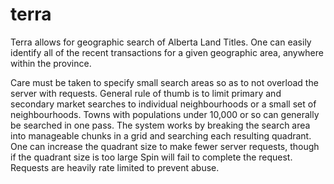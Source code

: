 # terra
Terra allows for geographic search of Alberta Land Titles. One can easily identify all of the recent transactions for a given geographic area, anywhere within the province.

Care must be taken to specify small search areas so as to not overload the server with requests. General rule of thumb is to limit primary and secondary market searches to individual neighbourhoods or a small set of neighbourhoods. Towns with populations under 10,000 or so can generally be searched in one pass. The system works by breaking the search area into manageable chunks in a grid and searching each resulting quadrant. One can increase the quadrant size to make fewer server requests, though if the quadrant size is too large Spin will fail to complete the request. Requests are heavily rate limited to prevent abuse.
